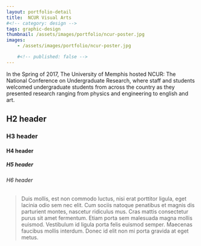 ```yaml
---
layout: portfolio-detail
title:  NCUR Visual Arts
#<!-- category: design -->
tags: graphic-design
thumbnail: /assets/images/portfolio/ncur-poster.jpg
images:
    - /assets/images/portfolio/ncur-poster.jpg

    #<!-- published: false -->
---
```


In the Spring of 2017, The University of Memphis hosted NCUR: The National Conference on Undergraduate Research, where staff and students welcomed undergraduate students from across the country as they presented research ranging from physics and engineering to english and art.



## H2 header

### H3 header

#### H4 header

##### H5 header

###### H6 header

> Duis mollis, est non commodo luctus, nisi erat porttitor ligula, eget lacinia odio sem nec elit. Cum sociis natoque penatibus et magnis dis parturient montes, nascetur ridiculus mus. Cras mattis consectetur purus sit amet fermentum. Etiam porta sem malesuada magna mollis euismod. Vestibulum id ligula porta felis euismod semper. Maecenas faucibus mollis interdum. Donec id elit non mi porta gravida at eget metus.
